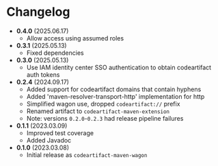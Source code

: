 # Changelog

- **0.4.0** (2025.06.17)
  - Allow access using assumed roles
- **0.3.1** (2025.05.13)
  - Fixed dependencies
- **0.3.0** (2025.05.13)
  - Use IAM identity center SSO authentication to obtain codeartifact auth tokens
- **0.2.4** (2024.09.17)
  - Added support for codeartifact domains that contain hyphens
  - Added 'maven-resolver-transport-http' implementation for http 
  - Simplified wagon use, dropped `codeartifact://` prefix
  - Renamed artifact to `codeartifact-maven-extension`
  - Note: versions `0.2.0`-`0.2.3` had release pipeline failures
- **0.1.1** (2023.03.09)
  - Improved test coverage 
  - Added Javadoc
- **0.1.0** (2023.03.08)
  - Initial release as `codeartifact-maven-wagon`